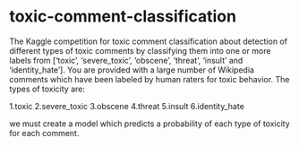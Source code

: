 # toxic-comment-classification
The Kaggle competition for toxic comment classification about detection of different types of toxic comments by 
classifying them into one or more labels from [‘toxic’, ‘severe_toxic’, ‘obscene’, ‘threat’, ‘insult’ and ‘identity_hate’].
You are provided with a large number of Wikipedia comments which have been labeled by human raters for toxic behavior. The types of toxicity are:

1.toxic
2.severe_toxic
3.obscene
4.threat
5.insult
6.identity_hate


we must create a model which predicts a probability of each type of toxicity for each comment.
